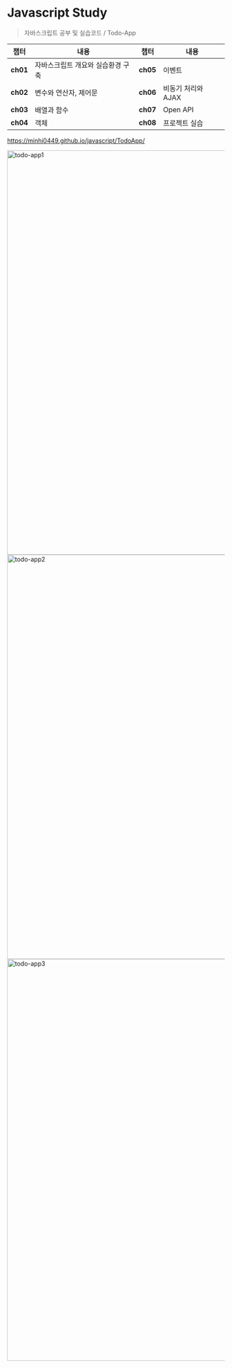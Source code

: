 # Javascript Study
> 자바스크립트 공부 및 실습코드 / Todo-App
> 
| 챕터 | 내용 | 챕터 | 내용 |
|------|------------------------------|------|------------------------------|
| **ch01** | 자바스크립트 개요와 실습환경 구축 | **ch05** | 이벤트 |
| **ch02** | 변수와 연산자, 제어문 | **ch06** | 비동기 처리와 AJAX |
| **ch03** | 배열과 함수 | **ch07** | Open API |
| **ch04** | 객체 | **ch08** | 프로젝트 실습 |

https://minhi0449.github.io/javascript/TodoApp/

<img width="934" alt="todo-app1" src="https://github.com/user-attachments/assets/cd929370-a880-4fdf-82c7-551e146c087c" />
<img width="934" alt="todo-app2" src="https://github.com/user-attachments/assets/baf1cfd1-9f56-4a9c-bd36-3e5fee00125e" />
<img width="928" alt="todo-app3" src="https://github.com/user-attachments/assets/2de582b3-1116-47cb-b050-1d4597d15e24" />

